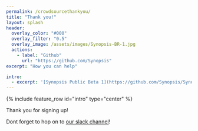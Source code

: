 ```yaml
---
permalink: /crowdsourcethankyou/
title: "Thank you!"
layout: splash
header:
  overlay_color: "#000"
  overlay_filter: "0.5"
  overlay_image: /assets/images/Synopsis-BR-1.jpg
  actions:
    - label: "Github"
      url: "https://github.com/Synopsis"
excerpt: "How you can help"

intro: 
  - excerpt: '[Synopsis Public Beta 1](https://github.com/Synopsis/Synopsis-Inspector/releases) is available. Want to know more? - [join our slack channel](https://join.slack.com/t/synopsis-discuss/shared_invite/enQtODIzNjg5MzA1MDYwLTg4OGM5ZGMzZTQ3OTBjYTQzZDMyNDY0ZWM3NzFkN2YxZTE5NWI5NWQyMmZjMGE1OGYyZmExMWFlZWVkMDE4ZWQ)'
---
```


{% include feature_row id="intro" type="center" %}

Thank you for signing up!

Dont forget to hop on to [our slack channel](https://join.slack.com/t/synopsis-discuss/shared_invite/enQtODIzNjg5MzA1MDYwLTg4OGM5ZGMzZTQ3OTBjYTQzZDMyNDY0ZWM3NzFkN2YxZTE5NWI5NWQyMmZjMGE1OGYyZmExMWFlZWVkMDE4ZWQ)!